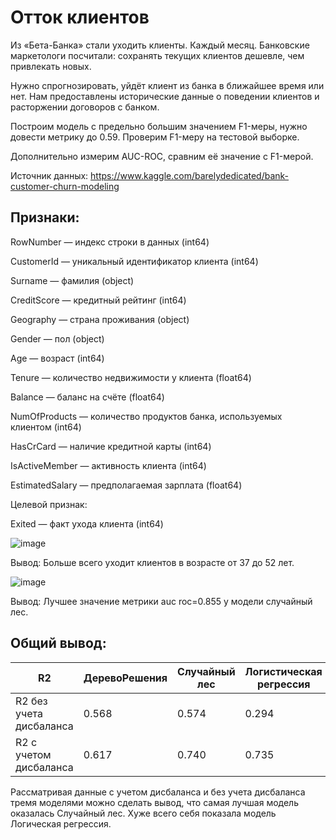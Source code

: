 # Отток клиентов
Из «Бета-Банка» стали уходить клиенты. Каждый месяц. Банковские маркетологи посчитали: сохранять текущих клиентов дешевле, чем привлекать новых.

Нужно спрогнозировать, уйдёт клиент из банка в ближайшее время или нет. Нам предоставлены исторические данные о поведении клиентов и расторжении договоров с банком.

Построим модель с предельно большим значением F1-меры, нужно довести метрику до 0.59. Проверим F1-меру на тестовой выборке.

Дополнительно измерим AUC-ROC, сравним её значение с F1-мерой.

Источник данных: https://www.kaggle.com/barelydedicated/bank-customer-churn-modeling

## Признаки:

RowNumber — индекс строки в данных (int64)

CustomerId — уникальный идентификатор клиента (int64)

Surname — фамилия (object)

CreditScore — кредитный рейтинг (int64)

Geography — страна проживания (object)

Gender — пол (object)

Age — возраст (int64)

Tenure — количество недвижимости у клиента (float64)

Balance — баланс на счёте (float64)

NumOfProducts — количество продуктов банка, используемых клиентом (int64)

HasCrCard — наличие кредитной карты (int64)

IsActiveMember — активность клиента (int64)

EstimatedSalary — предполагаемая зарплата (float64)

Целевой признак:

Exited — факт ухода клиента (int64)

![image](https://github.com/IT-DS-Alex/Portfolio/assets/140064630/6ee84efb-635d-424e-acb2-487894930ce1)


Вывод: Больше всего уходит клиентов в возрасте от 37 до 52 лет.

![image](https://github.com/IT-DS-Alex/Portfolio/assets/140064630/0b5965d8-4941-4f7c-91c9-153b34a0f690)

Вывод: Лучшее значение метрики auc roc=0.855 у модели случайный лес.

## Общий вывод:

|R2|ДеревоРешения|Случайный лес|Логистическая регрессия|
|--|-------------|-------------|-----------------------|			
|R2 без учета дисбаланса|	0.568|	0.574|	0.294|
|R2 с учетом дисбаланса|	0.617|	0.740|	0.735|

Рассматривая данные с учетом дисбаланса и без учета дисбаланса тремя моделями можно сделать вывод, что самая лучшая модель оказалась Случайный лес. Хуже всего себя показала модель Логическая регрессия.


